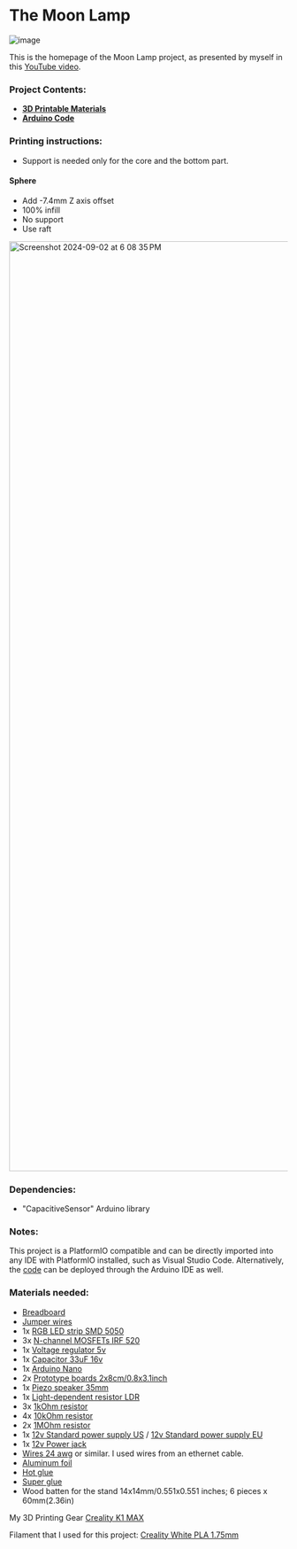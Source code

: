 # The Moon Lamp

![image](https://github.com/user-attachments/assets/a6566f0b-c8de-40ef-a19c-b32d529d018d)

This is the homepage of the Moon Lamp project, as presented by myself in this [YouTube video](https://youtu.be/xZy_1CMyAzQ).

### Project Contents:
- [**3D Printable Materials**](https://github.com/cybercraftics/moon_lamp/tree/main/3d_printables)
- [**Arduino Code**](https://github.com/cybercraftics/moon_lamp/blob/main/src/main.cpp)

### Printing instructions:

- Support is needed only for the core and the bottom part.
#### Sphere
- Add -7.4mm Z axis offset
- 100% infill
- No support
- Use raft

<img width="1679" alt="Screenshot 2024-09-02 at 6 08 35 PM" src="https://github.com/user-attachments/assets/c95db757-2c8d-4f79-b224-52f1f14cfd97">

### Dependencies:
- "CapacitiveSensor" Arduino library

### Notes:
This project is a PlatformIO compatible and can be directly imported into any IDE with PlatformIO installed, such as Visual Studio Code.
Alternatively, the [code](https://github.com/cybercraftics/moon_lamp/blob/main/src/main.cpp) can be deployed through the 
Arduino IDE as well.

### Materials needed:

- [Breadboard](https://amzn.to/3AyKgin)
- [Jumper wires](https://amzn.to/4g2MUNO)
- 1x [RGB LED strip SMD 5050](https://amzn.to/46YYxkN)
- 3x [N-channel MOSFETs IRF 520](https://amzn.to/477i2Yf)
- 1x [Voltage regulator 5v](https://amzn.to/4fUudff)
- 1x [Capacitor 33uF 16v](https://amzn.to/3X5dNYy)
- 1x [Arduino Nano](https://amzn.to/3yXt45Q)
- 2x [Prototype boards 2x8cm/0.8x3.1inch](https://amzn.to/3T6htrZ)
- 1x [Piezo speaker 35mm](https://amzn.to/3yV5Kpe)
- 1x [Light-dependent resistor LDR](https://amzn.to/3XjrzIo])
- 3x [1kOhm resistor](https://amzn.to/3AGs4U7)
- 4x [10kOhm resistor](https://amzn.to/3XhuPnM)
- 2x [1MOhm resistor](https://amzn.to/3AyIwFR)
- 1x [12v Standard power supply US](https://amzn.to/3AOPjLD) / [12v Standard power supply EU](https://amzn.to/3yKPlDX)
- 1x [12v Power jack](https://amzn.to/470Rdow)
- [Wires 24 awg](https://amzn.to/4dWXhk9) or similar. I used wires from an ethernet cable.
- [Aluminum foil](https://amzn.to/4g2qAUh)
- [Hot glue](https://amzn.to/3YZJ4yI)
- [Super glue](https://amzn.to/3MknOMu)
- Wood batten for the stand 14x14mm/0.551x0.551 inches; 6 pieces x 60mm(2.36in)

My 3D Printing Gear
[Creality K1 MAX](https://amzn.to/3Z2aX9h)

Filament that I used for this project:
[Creality White PLA 1.75mm](https://amzn.to/4dFlsE3)
